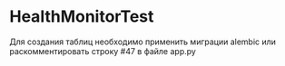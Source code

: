 # HealthMonitorTest
Для создания таблиц необходимо применить миграции alembic или раскомментировать строку #47 в файле app.py
<br><br>

